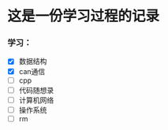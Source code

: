 # 这是一份学习过程的记录

### 学习：

- [x] 数据结构
- [x] can通信
- [ ] cpp
- [ ] 代码随想录
- [ ] 计算机网络
- [ ] 操作系统
- [ ] rm